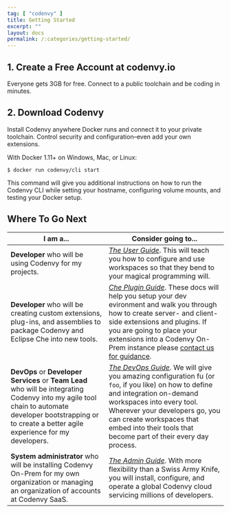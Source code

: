 ```yaml
---
tag: [ "codenvy" ]
title: Getting Started
excerpt: ""
layout: docs
permalink: /:categories/getting-started/
---
```


## 1. Create a Free Account at codenvy.io
Everyone gets 3GB for free. Connect to a public toolchain and be coding in minutes.

## 2. Download Codenvy
Install Codenvy anywhere Docker runs and connect it to your private toolchain. Control security and configuration–even add your own extensions.

With Docker 1.11+ on Windows, Mac, or Linux:
```
$ docker run codenvy/cli start
```
This command will give you additional instructions on how to run the Codenvy CLI while setting your hostname, configuring volume mounts, and testing your Docker setup.


## Where To Go Next
| I am a...   | Consider going to... |
| --- | --- |
| **Developer** who will be using Codenvy for my projects. | [*The User Guide*](../../docs/workspace-admin-intro/). This will teach you how to configure and use workspaces so that they bend to your magical programming will. |
| **Developer** who will be creating custom extensions, plug-ins, and assemblies to package Codenvy and Eclipse Che into new tools. | [*Che Plugin Guide*](https://eclipse-che.readme.io/docs/introduction-1). These docs will help you setup your dev evironment and walk you through how to create server- and client-side extensions and plugins. If you are going to place your extensions into a Codenvy On-Prem instance please [contact us for guidance](https://codenvy.com/contact/questions/). |
| **DevOps** or **Developer Services** or **Team Lead** who will be integrating Codenvy into my agile tool chain to automate developer bootstrapping or to create a better agile experience for my developers. | [*The DevOps Guide*](../../docs/workspace-automation). We will give you amazing configuration fu (or `foo`, if you like) on how to define and integration on-demand workspaces into every tool. Wherever your developers go, you can create workspaces that embed into their tools that become part of their every day process. |
| **System administrator** who will be installing Codenvy On-Prem for my own organization or managing an organization of accounts at Codenvy SaaS. | [*The Admin Guide*](../../architecture). With more flexibility than a Swiss Army Knife, you will install, configure, and operate a global Codenvy cloud servicing millions of developers. |
